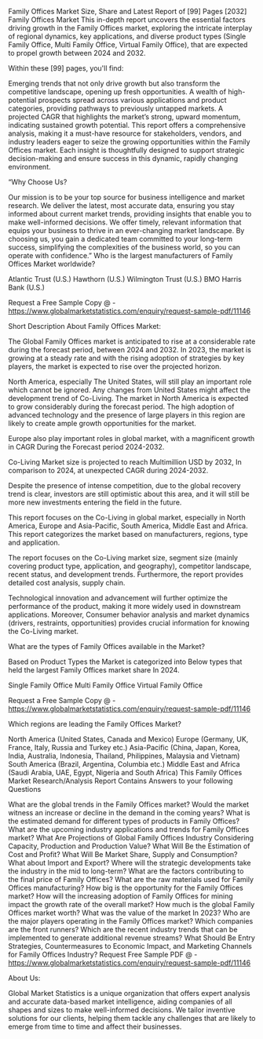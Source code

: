 Family Offices Market Size, Share and Latest Report of [99] Pages [2032]
Family Offices Market This in-depth report uncovers the essential factors driving growth in the Family Offices market, exploring the intricate interplay of regional dynamics, key applications, and diverse product types (Single Family Office, Multi Family Office, Virtual Family Office), that are expected to propel growth between 2024 and 2032.

Within these [99] pages, you'll find:

Emerging trends that not only drive growth but also transform the competitive landscape, opening up fresh opportunities.
A wealth of high-potential prospects spread across various applications and product categories, providing pathways to previously untapped markets.
A projected CAGR that highlights the market’s strong, upward momentum, indicating sustained growth potential.
This report offers a comprehensive analysis, making it a must-have resource for stakeholders, vendors, and industry leaders eager to seize the growing opportunities within the Family Offices market. Each insight is thoughtfully designed to support strategic decision-making and ensure success in this dynamic, rapidly changing environment.

“Why Choose Us?

Our mission is to be your top source for business intelligence and market research.
We deliver the latest, most accurate data, ensuring you stay informed about current market trends, providing insights that enable you to make well-informed decisions.
We offer timely, relevant information that equips your business to thrive in an ever-changing market landscape.
By choosing us, you gain a dedicated team committed to your long-term success, simplifying the complexities of the business world, so you can operate with confidence.”
Who is the largest manufacturers of Family Offices Market worldwide?

 

Atlantic Trust (U.S.)
Hawthorn (U.S.)
Wilmington Trust (U.S.)
BMO Harris Bank (U.S.)
 

Request a Free Sample Copy @ - https://www.globalmarketstatistics.com/enquiry/request-sample-pdf/11146

 

Short Description About Family Offices Market:

The Global Family Offices market is anticipated to rise at a considerable rate during the forecast period, between 2024 and 2032. In 2023, the market is growing at a steady rate and with the rising adoption of strategies by key players, the market is expected to rise over the projected horizon.

North America, especially The United States, will still play an important role which cannot be ignored. Any changes from United States might affect the development trend of Co-Living. The market in North America is expected to grow considerably during the forecast period. The high adoption of advanced technology and the presence of large players in this region are likely to create ample growth opportunities for the market.

Europe also play important roles in global market, with a magnificent growth in CAGR During the Forecast period 2024-2032.

Co-Living Market size is projected to reach Multimillion USD by 2032, In comparison to 2024, at unexpected CAGR during 2024-2032.

Despite the presence of intense competition, due to the global recovery trend is clear, investors are still optimistic about this area, and it will still be more new investments entering the field in the future.

This report focuses on the Co-Living in global market, especially in North America, Europe and Asia-Pacific, South America, Middle East and Africa. This report categorizes the market based on manufacturers, regions, type and application.

The report focuses on the Co-Living market size, segment size (mainly covering product type, application, and geography), competitor landscape, recent status, and development trends. Furthermore, the report provides detailed cost analysis, supply chain.

Technological innovation and advancement will further optimize the performance of the product, making it more widely used in downstream applications. Moreover, Consumer behavior analysis and market dynamics (drivers, restraints, opportunities) provides crucial information for knowing the Co-Living market.

What are the types of Family Offices available in the Market?

Based on Product Types the Market is categorized into Below types that held the largest Family Offices market share In 2024.

 

Single Family Office
Multi Family Office
Virtual Family Office
 

Request a Free Sample Copy @ - https://www.globalmarketstatistics.com/enquiry/request-sample-pdf/11146

Which regions are leading the Family Offices Market?

North America (United States, Canada and Mexico)
Europe (Germany, UK, France, Italy, Russia and Turkey etc.)
Asia-Pacific (China, Japan, Korea, India, Australia, Indonesia, Thailand, Philippines, Malaysia and Vietnam)
South America (Brazil, Argentina, Columbia etc.)
Middle East and Africa (Saudi Arabia, UAE, Egypt, Nigeria and South Africa)
This Family Offices Market Research/Analysis Report Contains Answers to your following Questions

What are the global trends in the Family Offices market? Would the market witness an increase or decline in the demand in the coming years?
What is the estimated demand for different types of products in Family Offices? What are the upcoming industry applications and trends for Family Offices market?
What Are Projections of Global Family Offices Industry Considering Capacity, Production and Production Value? What Will Be the Estimation of Cost and Profit? What Will Be Market Share, Supply and Consumption? What about Import and Export?
Where will the strategic developments take the industry in the mid to long-term?
What are the factors contributing to the final price of Family Offices? What are the raw materials used for Family Offices manufacturing?
How big is the opportunity for the Family Offices market? How will the increasing adoption of Family Offices for mining impact the growth rate of the overall market?
How much is the global Family Offices market worth? What was the value of the market In 2023?
Who are the major players operating in the Family Offices market? Which companies are the front runners?
Which are the recent industry trends that can be implemented to generate additional revenue streams?
What Should Be Entry Strategies, Countermeasures to Economic Impact, and Marketing Channels for Family Offices Industry?
Request Free Sample PDF @ - https://www.globalmarketstatistics.com/enquiry/request-sample-pdf/11146

About Us:

Global Market Statistics is a unique organization that offers expert analysis and accurate data-based market intelligence, aiding companies of all shapes and sizes to make well-informed decisions. We tailor inventive solutions for our clients, helping them tackle any challenges that are likely to emerge from time to time and affect their businesses.